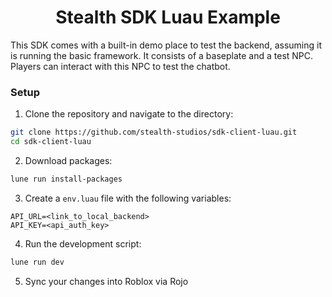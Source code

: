 <div align="center">

# Stealth SDK Luau Example

</div>

This SDK comes with a built-in demo place to test the backend, assuming it is running the basic framework. It consists of a baseplate and a test NPC. Players can interact with this NPC to test the chatbot.

### Setup

1. Clone the repository and navigate to the directory:

```bash
git clone https://github.com/stealth-studios/sdk-client-luau.git
cd sdk-client-luau
```

2. Download packages:

```bash
lune run install-packages
```

3. Create a `env.luau` file with the following variables:

```env
API_URL=<link_to_local_backend>
API_KEY=<api_auth_key>
```

4. Run the development script:

```bash
lune run dev
```

5. Sync your changes into Roblox via Rojo
